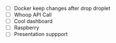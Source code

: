 - [ ] Docker keep changes after drop droplet
- [ ] Whoop API Call
- [ ] Cool dashboard
- [ ] Raspberry
- [ ] Presentation suppport
